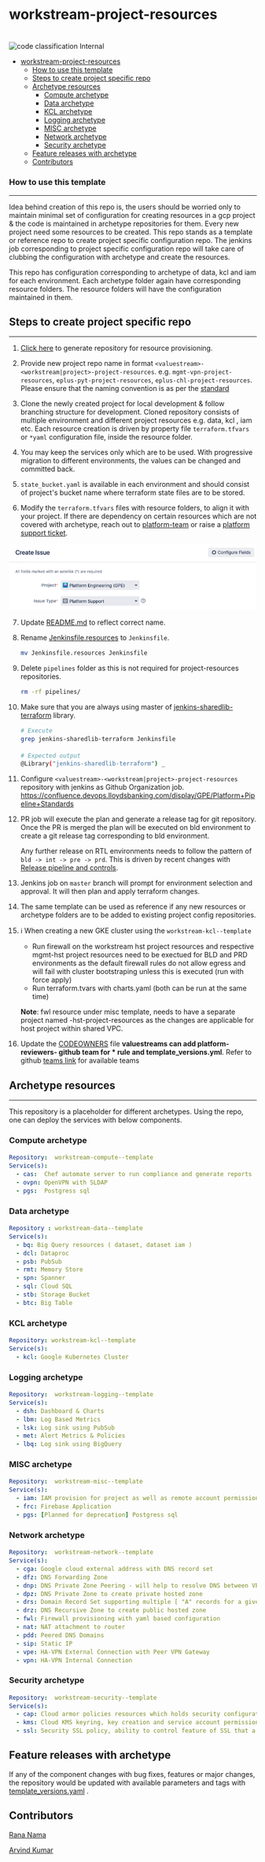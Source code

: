 # workstream-project-resources
#
<img src="https://img.shields.io/badge/Code%20Classification-Internal-green" alt="code classification Internal">

- [workstream-project-resources](#workstream-project-resources)
    - [How to use this template](#how-to-use-this-template)
  - [Steps to create project specific repo](#steps-to-create-project-specific-repo)
  - [Archetype resources](#archetype-resources)
    - [Compute archetype](#compute-archetype)
    - [Data archetype](#data-archetype)
    - [KCL archetype](#kcl-archetype)
    - [Logging archetype](#logging-archetype)
    - [MISC archetype](#misc-archetype)
    - [Network archetype](#network-archetype)
    - [Security archetype](#security-archetype)
  - [Feature releases with archetype](#feature-releases-with-archetype)
  - [Contributors](#contributors)

### How to use this template

---

Idea behind creation of this repo is, the users should be worried only to maintain minimal set of configuration for creating resources in a gcp project & the code is maintained in archetype repositories for them. Every new project need some resources to be created. This repo stands as a template or reference repo to create project specific configuration repo. The jenkins job corresponding to project specific configuration repo will take care of clubbing the configuration with archetype and create the resources.

This repo has configuration corresponding to archetype of data, kcl and iam for each environment. Each archetype folder again have corresponding resource folders. The resource folders will have the configuration maintained in them.

## Steps to create project specific repo

---
1. [Click here](https://github.com/lbg-gcp-foundation/workstream-project-resources/generate) to generate repository for resource provisioning.

2. Provide new project repo name in format `<valuestream>-<workstream|project>-project-resources`. e.g. `mgmt-vpn-project-resources`, `eplus-pyt-project-resources`, `eplus-chl-project-resources`. Please ensure that the naming convention is as per the [standard](https://confluence.devops.lloydsbanking.com/display/PTE/Platform+Evolution+%7C+Design+Decisions+%7C+Naming+Conventions) 

3. Clone the newly created project for local development & follow branching structure for development. Cloned repository consists of multiple environment and different project resources e.g. data, kcl , iam etc. Each resource creation is driven by property file `terraform.tfvars` or `*yaml` configuration file, inside the resource folder.

4. You may keep the services only which are to be used. With progressive migration to different environments, the values can be changed and committed back.

5. `state_bucket.yaml` is available in each environment and should consist of project's bucket name where terraform state files are to be stored.

6. Modify the `terraform.tfvars` files with resource folders, to align it with your project. If there are dependency on certain resources which are not covered with archetype, reach out to [platform-team](mailto:LBG_GCP_PS_Team@publicissapient.com) or raise a [platform support ticket](https://jira.devops.lloydsbanking.com/browse/GPE). 

![platform-support-ticket](Platform-Support-Ticket.png?raw=true)

7. Update [README.md](README.md) to reflect correct name.

8. Rename [Jenkinsfile.resources](Jenkinsfile.resources) to `Jenkinsfile`.
   ```sh
   mv Jenkinsfile.resources Jenkinsfile
   ```

9. Delete `pipelines` folder as this is not required for project-resources repositories.
   ```sh
   rm -rf pipelines/
   ```

10. Make sure that you are always using master of [jenkins-sharedlib-terraform](https://github.com/lbg-gcp-foundation/jenkins-sharedlib-terraform/releases/) library.
    ```sh
    # Execute
    grep jenkins-sharedlib-terraform Jenkinsfile
   
    # Expected output
    @Library("jenkins-sharedlib-terraform") _
    ```

11. Configure `<valuestream>-<workstream|project>-project-resources` repository with jenkins as Github Organization job. https://confluence.devops.lloydsbanking.com/display/GPE/Platform+Pipeline+Standards

12. PR job will execute the plan and generate a release tag for git repository. Once the PR is merged the plan will be executed on bld environment to create a git release tag corresponding to bld environment.

    Any further release on RTL environments needs to follow the pattern of  `bld -> int -> pre -> prd`. This is driven by recent changes with [Release pipeline and controls](https://confluence.devops.lloydsbanking.com/display/GPE/Release+Pipeline+and+controls).

13. Jenkins job on `master` branch will prompt for environment selection and approval. It will then plan and apply terraform changes.

14. The same template can be used as reference if any new resources or archetype folders are to be added to existing project config repositories.

15. :information_source: When creating a new GKE cluster using the `workstream-kcl--template` 

    - Run firewall on the workstream hst project resources and respective mgmt-hst project resources need to be exectued for BLD and PRD environments as the default firewall rules do not allow egress and will fail with cluster bootstraping unless this is executed (run with force apply)
    - Run terraform.tvars with charts.yaml (both can be run at the same time)

    **Note**: fwl resource under misc template, needs to have a separate project named <valuestream>-hst-project-resources as the changes are applicable for host project within shared VPC.

16. Update the [CODEOWNERS](.github/CODEOWNERS) file **valuestreams can add platform-reviewers-<vs> github team for * rule and template_versions.yml**. Refer to github [teams link](https://github.com/orgs/lbg-gcp-foundation/teams/reviewers/teams) for available teams

## Archetype resources

---

This repository is a placeholder for different archetypes. Using the repo, one can deploy the services with below components.

### Compute archetype

```yaml
Repository:  workstream-compute--template
Service(s):
  - cas:  Chef automate server to run compliance and generate reports
  - ovpn: OpenVPN with SLDAP
  - pgs:  Postgress sql
```
### Data archetype

```yaml
Repository : workstream-data--template
Service(s):
  - bq: Big Query resources ( dataset, dataset iam )
  - dcl: Dataproc
  - psb: PubSub
  - rmt: Memory Store
  - spn: Spanner
  - sql: Cloud SQL
  - stb: Storage Bucket
  - btc: Big Table
```
### KCL archetype

```yaml
Repository: workstream-kcl--template
Service(s):
  - kcl: Google Kubernetes Cluster
```
### Logging archetype

```yaml
Repository:  workstream-logging--template
Service(s):
  - dsh: Dashboard & Charts
  - lbm: Log Based Metrics
  - lsk: Log sink using PubSub
  - met: Alert Metrics & Policies
  - lbq: Log sink using BigQuery 
```
### MISC archetype

```yaml
Repository:  workstream-misc--template
Service(s):
  - iam: IAM provision for project as well as remote account permission
  - frc: Firebase Application
  - pgs: [Planned for deprecation] Postgress sql
```
### Network archetype

```yaml
Repository:  workstream-network--template
Service(s):
  - cga: Google cloud external address with DNS record set
  - dfz: DNS Forwarding Zone
  - dnp: DNS Private Zone Peering - will help to resolve DNS between VPC's in different projects. Two way peering mgmt(prd) => eplus(prd) | eplus(prd) => mgmt(prd)
  - dpz: DNS Private Zone to create private hosted zone
  - drs: Domain Record Set supporting multiple [ "A" records for a given IP | "CNAME" records against a domain ]
  - drz: DNS Recursive Zone to create public hosted zone
  - fwl: Firewall provisioning with yaml based configuration
  - nat: NAT attachment to router
  - pdd: Peered DNS Domains
  - sip: Static IP
  - vpe: HA-VPN External Connection with Peer VPN Gateway
  - vpn: HA-VPN Internal Connection
```
### Security archetype

```yaml
Repository:  workstream-security--template
Service(s):
  - cap: Cloud armor policies resources which holds security configurations
  - kms: Cloud KMS keyring, key creation and service account permission
  - ssl: Security SSL policy, ability to control feature of SSL that a Google Cloud SSL proxy load balancer or external HTTP(S) load balancer negotiates with clients
```

## Feature releases with archetype

If any of the component changes with bug fixes, features or major changes, the repository would be updated with available parameters and tags with [template_versions.yaml](template_versions.yml) .

## Contributors

[Rana Nama](https://github.com/rananama2)

[Arvind Kumar](https://github.com/akumar-lbg)
